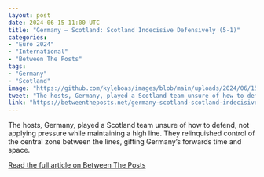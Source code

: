 ```yaml
---
layout: post
date: 2024-06-15 11:00 UTC
title: "Germany — Scotland: Scotland Indecisive Defensively (5-1)"
categories:
- "Euro 2024"
- "International"
- "Between The Posts"
tags:
- "Germany"
- "Scotland"
image: "https://github.com/kyleboas/images/blob/main/uploads/2024/06/15/Image-15Jun2024_10:45:42.png?raw=true"
tweet: "The hosts, Germany, played a Scotland team unsure of how to defend, not applying pressure while maintaining a high line. They relinquished control of the central zone between the lines, gifting Germany’s forwards time and space. @BetweenThePosts"
link: "https://betweentheposts.net/germany-scotland-scotland-indecisive-defensively-5-1/"
---
```


The hosts, Germany, played a Scotland team unsure of how to defend, not applying pressure while maintaining a high line. They relinquished control of the central zone between the lines, gifting Germany’s forwards time and space.

<!---more--->

[Read the full article on Between The Posts](https://betweentheposts.net/germany-scotland-scotland-indecisive-defensively-5-1/)
